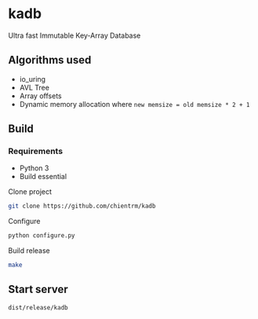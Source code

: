 # kadb

Ultra fast Immutable Key-Array Database

## Algorithms used

- io_uring
- AVL Tree
- Array offsets
- Dynamic memory allocation where `new memsize = old memsize * 2 + 1`

## Build

### Requirements

- Python 3
- Build essential

Clone project

```bash
git clone https://github.com/chientrm/kadb
```

Configure

```bash
python configure.py
```

Build release

```bash
make
```

## Start server

```bash
dist/release/kadb
```
